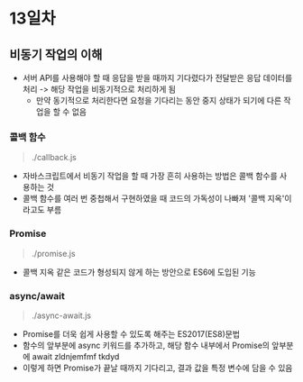 # 13일차

## 비동기 작업의 이해

- 서버 API를 사용해야 할 때 응답을 받을 때까지 기다렸다가 전달받은 응답 데이터를 처리 -> 해당 작업을 비동기적으로 처리하게 됨
  - 만약 동기적으로 처리한다면 요청을 기다리는 동안 중지 상태가 되기에 다른 작업을 할 수 없음

### 콜백 함수

> ./callback.js

- 자바스크립트에서 비동기 작업을 할 때 가장 흔히 사용하는 방법은 콜백 함수를 사용하는 것
- 콜백 함수를 여러 번 중첩해서 구현하였을 때 코드의 가독성이 나빠져 '콜백 지옥'이라고도 부름

### Promise

> ./promise.js

- 콜백 지옥 같은 코드가 형성되지 않게 하는 방안으로 ES6에 도입된 기능

### async/await

> ./async-await.js

- Promise를 더욱 쉽게 사용할 수 있도록 해주는 ES2017(ES8)문법
- 함수의 앞부분에 async 키워드를 추가하고, 해당 함수 내부에서 Promise의 앞부분에 await zldnjemfmf tkdyd
- 이렇게 하면 Promise가 끝날 때까지 기다리고, 결과 값을 특정 변수에 담을 수 있음
